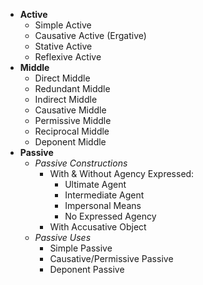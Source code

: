 - <strong>Active</strong>
	- Simple Active
	- Causative Active (Ergative)
	- Stative Active
	- Reflexive Active
- <strong>Middle</strong>
	- Direct Middle
	- Redundant Middle
	- Indirect Middle
	- Causative Middle
	- Permissive Middle
	- Reciprocal Middle
	- Deponent Middle
- <strong>Passive</strong>
	- <em>Passive Constructions</em>
		- With & Without Agency Expressed:
			- Ultimate Agent
			- Intermediate Agent
			- Impersonal Means
			- No Expressed Agency
		- With Accusative Object
	- <em>Passive Uses</em>
		- Simple Passive
		- Causative/Permissive Passive
		- Deponent Passive
